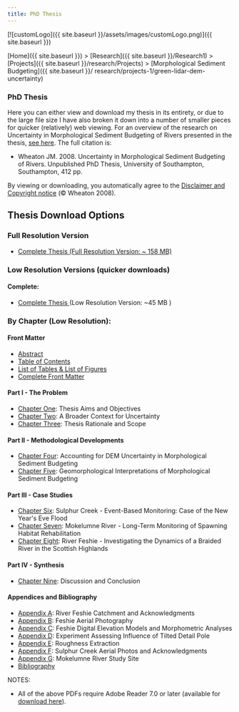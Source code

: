 ```yaml
---
title: PhD Thesis
---
```




[![customLogo]({{ site.baseurl }}/assets/images/customLogo.png)]({{ site.baseurl }})

[Home]({{ site.baseurl }})‎ > ‎[Research]({{ site.baseurl }}/Research1)‎ > ‎[Projects]({{ site.baseurl }}/research/Projects) > [Morphological Sediment Budgeting]({{ site.baseurl }}/ research/projects-1/green-lidar-dem-uncertainty)

### PhD Thesis

Here you can either view and download my thesis in its entirety, or due to the large file size I have also broken it down into a number of smaller pieces for quicker (relatively) web viewing. For an overview of the research on Uncertainty in Morphological Sediment Budgeting of Rivers presented in the thesis, [see here](http://www.joewheaton.org/Home/research/projects-1/morphological-sediment-budgeting). The full citation is:

- Wheaton JM. 2008. Uncertainty in Morphological Sediment Budgeting of Rivers. Unpublished PhD Thesis, University of Southampton, Southampton, 412 pp.

By viewing or downloading, you automatically agree to the [Disclaimer and Copyright notice](http://www.joewheaton.org/disclaimer) (© Wheaton 2008).

## Thesis Download Options

### Full Resolution Version

- [Complete Thesis (Full Resolution Version: ~ 158 MB)](http://etal.usu.edu/Wheaton/Downloads/Thesis/JMWthesis_V7.pdf)

### Low Resolution Versions (quicker downloads)

#### Complete:

- [Complete Thesis ](http://etal.usu.edu/Wheaton/Downloads/Thesis/JMWthesis_V7_LR.pdf)(Low Resolution Version: ~45 MB )

### By Chapter (Low Resolution):

#### Front Matter

- [Abstract](http://etal.usu.edu/Wheaton/Downloads/Thesis/JMWthesis_Abstract.pdf)
- [Table of Contents](http://etal.usu.edu/Wheaton/Downloads/Thesis/JMWthesis_ToC.pdf)
- [List of Tables & List of Figures](http://etal.usu.edu/Wheaton/Downloads/Thesis/JMWthesis_Figure-Table-Lists.pdf)
- [Complete Front Matter](http://etal.usu.edu/Wheaton/Downloads/Thesis/JMWthesis_FrontMatter.pdf)

#### Part I - The Problem

- [Chapter One](http://etal.usu.edu/Wheaton/Downloads/Thesis/JMWthesis_V7_LR_Chapter01.pdf): Thesis Aims and Objectives
- [Chapter Two](http://etal.usu.edu/Wheaton/Downloads/Thesis/JMWthesis_V7_LR_Chapter02.pdf): A Broader Context for Uncertainty
- [Chapter Three](http://etal.usu.edu/Wheaton/Downloads/Thesis/JMWthesis_V7_LR_Chapter03.pdf): Thesis Rationale and Scope

#### Part II - Methodological Developments

- [Chapter Four](http://etal.usu.edu/Wheaton/Downloads/Thesis/JMWthesis_V7_LR_Chapter04.pdf): Accounting for DEM Uncertainty in Morphological Sediment Budgeting
- [Chapter Five](http://etal.usu.edu/Wheaton/Downloads/Thesis/JMWthesis_V7_LR_Chapter05.pdf): Geomorphological Interpretations of Morphological Sediment Budgeting

#### Part III - Case Studies

- [Chapter Six](http://etal.usu.edu/Wheaton/Downloads/Thesis/JMWthesis_V7_LR_Chapter06.pdf): Sulphur Creek - Event-Based Monitoring: Case of the New Year's Eve Flood
- [Chapter Seven](http://etal.usu.edu/Wheaton/Downloads/Thesis/JMWthesis_V7_LR_Chapter07.pdf): Mokelumne River - Long-Term Monitoring of Spawning Habitat Rehabilitation
- [Chapter Eight](http://etal.usu.edu/Wheaton/Downloads/Thesis/JMWthesis_V7_LR_Chapter08.pdf): River Feshie - Investigating the Dynamics of a Braided River in the Scottish Highlands

#### Part IV - Synthesis

- [Chapter Nine](http://etal.usu.edu/Wheaton/Downloads/Thesis/JMWthesis_V7_LR_Chapter09.pdf): Discussion and Conclusion

#### Appendices and Bibliography

- [Appendix A](http://etal.usu.edu/Wheaton/Downloads/Thesis/JMWthesis_V7_LR_Appendix_A.pdf): River Feshie Catchment and Acknowledgments
- [Appendix B](http://etal.usu.edu/Wheaton/Downloads/Thesis/JMWthesis_V7_LR_Appendix_B.pdf): Feshie Aerial Photography
- [Appendix C](http://etal.usu.edu/Wheaton/Downloads/Thesis/JMWthesis_V7_LR_Appendix_C.pdf): Feshie Digital Elevation Models and Morphometric Analyses
- [Appendix D](http://etal.usu.edu/Wheaton/Downloads/Thesis/JMWthesis_V7_LR_Appendix_D.pdf): Experiment Assessing Influence of Tilted Detail Pole
- [Appendix E](http://www.gis.usu.edu/~jwheaton/Downloads/Thesis/JMWthesis_V7_LR_Appendix_E.pdf): Roughness Extraction
- [Appendix F](http://etal.usu.edu/Wheaton/Downloads/Thesis/JMWthesis_V7_LR_Appendix_F.pdf): Sulphur Creek Aerial Photos and Acknowledgments
- [Appendix G](http://etal.usu.edu/Wheaton/Downloads/Thesis/JMWthesis_V7_LR_Appendix_G.pdf): Mokelumne River Study Site
- [Bibliography](http://etal.usu.edu/Wheaton/Downloads/Thesis/JMWthesis_Bibliography.pdf)

NOTES:

- All of the above PDFs require Adobe Reader 7.0 or later (available for [download here](http://www.adobe.com/products/acrobat/readstep2.html)).

